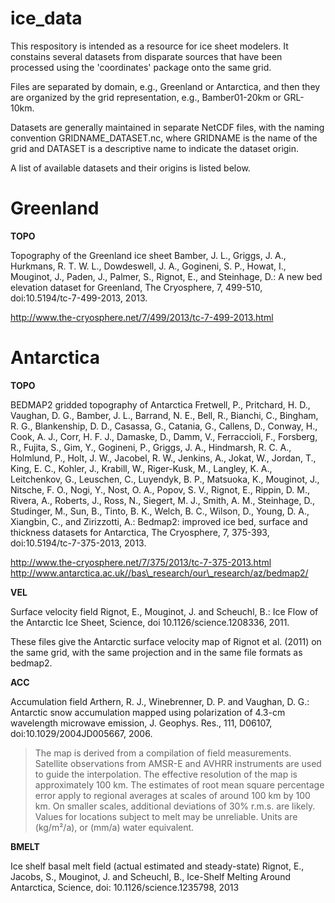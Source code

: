 # ice_data

This respository is intended as a resource for ice sheet modelers. 
It constains several datasets from disparate sources that have been
processed using the 'coordinates' package onto the same grid. 

Files are separated by domain, e.g., Greenland or Antarctica, and then
they are organized by the grid representation, e.g., Bamber01-20km or GRL-10km.

Datasets are generally maintained in separate NetCDF files, with the naming convention
GRIDNAME\_DATASET.nc, where GRIDNAME is the name of the grid and DATASET is a descriptive
name to indicate the dataset origin. 

A list of available datasets and their origins is listed below. 

# Greenland

__TOPO__

Topography of the Greenland ice sheet
Bamber, J. L., Griggs, J. A., Hurkmans, R. T. W. L., Dowdeswell, J. A., Gogineni, S. P., Howat, I., Mouginot, J., Paden, J., Palmer, S., Rignot, E.,
and Steinhage, D.: A new bed elevation dataset for Greenland, The Cryosphere, 7, 499-510, doi:10.5194/tc-7-499-2013, 2013.

http://www.the-cryosphere.net/7/499/2013/tc-7-499-2013.html

# Antarctica

__TOPO__

BEDMAP2 gridded topography of Antarctica 
Fretwell, P., Pritchard, H. D., Vaughan, D. G., Bamber, J. L., Barrand, N. E., Bell, R., Bianchi, C., Bingham, R. G., Blankenship, D. D., Casassa, G.,
Catania, G., Callens, D., Conway, H., Cook, A. J., Corr, H. F. J., Damaske, D., Damm, V., Ferraccioli, F., Forsberg, R., Fujita, S., Gim, Y.,
Gogineni, P., Griggs, J. A., Hindmarsh, R. C. A., Holmlund, P., Holt, J. W., Jacobel, R. W., Jenkins, A., Jokat, W., Jordan, T., King, E. C., Kohler,
J., Krabill, W., Riger-Kusk, M., Langley, K. A., Leitchenkov, G., Leuschen, C., Luyendyk, B. P., Matsuoka, K., Mouginot, J., Nitsche, F. O., Nogi, Y.,
Nost, O. A., Popov, S. V., Rignot, E., Rippin, D. M., Rivera, A., Roberts, J., Ross, N., Siegert, M. J., Smith, A. M., Steinhage, D., Studinger, M.,
Sun, B., Tinto, B. K., Welch, B. C., Wilson, D., Young, D. A., Xiangbin, C., and Zirizzotti, A.: Bedmap2: improved ice bed, surface and thickness
datasets for Antarctica, The Cryosphere, 7, 375-393, doi:10.5194/tc-7-375-2013, 2013.

http://www.the-cryosphere.net/7/375/2013/tc-7-375-2013.html
http://www.antarctica.ac.uk//bas\_research/our\_research/az/bedmap2/

__VEL__ 

Surface velocity field 
Rignot, E., Mouginot, J. and Scheuchl, B.: Ice Flow of the Antarctic Ice Sheet, 
Science, doi 10.1126/science.1208336, 2011.

These files give the Antarctic surface velocity map of Rignot et al. (2011)
on the same grid, with the same projection and in the same file formats as
bedmap2.

__ACC__

Accumulation field 
Arthern, R. J., Winebrenner, D. P. and Vaughan, D. G.: Antarctic snow accumulation 
mapped using polarization of 4.3-cm wavelength microwave
emission, J. Geophys. Res., 111, D06107, doi:10.1029/2004JD005667, 2006.

> The map is derived from a compilation of field measurements. Satellite observations from AMSR-E and AVHRR instruments are used to guide the
> interpolation. The effective resolution of the map is approximately 100 km. The estimates of root mean square percentage error apply to regional
> averages at scales of around 100 km by 100 km. On smaller scales, additional deviations of 30% r.m.s. are likely. Values for locations subject to melt
> may be unreliable. Units are (kg/m²/a), or (mm/a) water equivalent.

__BMELT__

Ice shelf basal melt field (actual estimated and steady-state)
Rignot, E., Jacobs, S., Mouginot, J. and 
Scheuchl, B., Ice-Shelf Melting Around Antarctica, 
Science, doi: 10.1126/science.1235798, 2013
